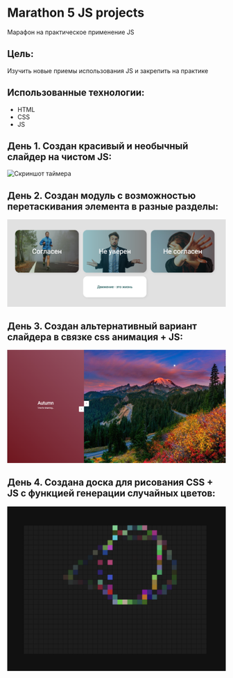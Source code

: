# Marathon 5 JS projects

Марафон на практическое применение JS

## Цель: 

Изучить новые приемы использования JS и закрепить на практике

## Использованныe технологии:
* HTML
* CSS
* JS

## День 1. Создан красивый и необычный слайдер на чистом JS:

![Скриншот таймера](./DayOneSlider/images/screenshot.png) 

## День 2. Создан модуль с возможностью перетаскивания элемента в разные разделы:

![Скриншот таймера](./dragAndDrop/images/screenshot-2.png) 

## День 3. Создан альтернативный вариант слайдера в связке css анимация + JS:

![Скриншот таймера](./DayThreeSlider/images/screenshot-3.png) 

## День 4. Создана доска для рисования CSS + JS c функцией генерации случайных цветов:

![Скриншот таймера](./DayFourBoard/images/screenshot-4.png) 
